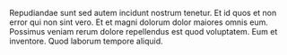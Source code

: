 Repudiandae sunt sed autem incidunt nostrum tenetur. Et id quos et non error qui non sint vero. Et et magni dolorum dolor maiores omnis eum. Possimus veniam rerum dolore repellendus est quod voluptatem. Eum et inventore. Quod laborum tempore aliquid.